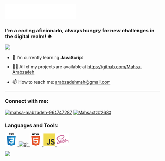 <img src="images/svg/header_en.svg"></img>
<h3>I'm a coding aficionado, always hungry for new challenges in the digital realm! &#10040;</h3>

[![](https://visitcount.itsvg.in/api?id=Mahsa-Arabzadeh&icon=5&color=6)](https://visitcount.itsvg.in)

 - 🌱 I’m currently learning **JavaScript** 

 - 👨‍💻 All of my projects are available at https://github.com/Mahsa-Arabzadeh 

 - 📫 How to reach me: arabzadehmah@gmail.com <br>
---
<h3 align="left">Connect with me:</h3>
<p align="left">
<a href="https://linkedin.com/in/mahsa-arabzadeh-964747287" target="blank"><img align="center" src="https://raw.githubusercontent.com/rahuldkjain/github-profile-readme-generator/master/src/images/icons/Social/linked-in-alt.svg" alt="mahsa-arabzadeh-964747287" height="30" width="40" /></a>
<a href="https://discord.gg/Mahsaxtz#2683" target="blank"><img align="center" src="https://raw.githubusercontent.com/rahuldkjain/github-profile-readme-generator/master/src/images/icons/Social/discord.svg" alt="Mahsaxtz#2683" height="30" width="40" /></a>
</p>
<h3 align="left">Languages and Tools:</h3>
<p align="left"> <a href="https://www.w3schools.com/css/" target="_blank" rel="noreferrer"> <img src="https://raw.githubusercontent.com/devicons/devicon/master/icons/css3/css3-original-wordmark.svg" alt="css3" width="40" height="40"/> </a> <a href="https://git-scm.com/" target="_blank" rel="noreferrer"> <img src="https://www.vectorlogo.zone/logos/git-scm/git-scm-icon.svg" alt="git" width="40" height="40"/> </a> <a href="https://www.w3.org/html/" target="_blank" rel="noreferrer"> <img src="https://raw.githubusercontent.com/devicons/devicon/master/icons/html5/html5-original-wordmark.svg" alt="html5" width="40" height="40"/> </a> <a href="https://developer.mozilla.org/en-US/docs/Web/JavaScript" target="_blank" rel="noreferrer"> <img src="https://raw.githubusercontent.com/devicons/devicon/master/icons/javascript/javascript-original.svg" alt="javascript" width="40" height="40"/> </a> <a href="https://sass-lang.com" target="_blank" rel="noreferrer"> <img src="https://raw.githubusercontent.com/devicons/devicon/master/icons/sass/sass-original.svg" alt="sass" width="40" height="40"/> </a> </p> 

<img src="https://user-images.githubusercontent.com/74038190/219923809-b86dc415-a0c2-4a38-bc88-ad6cf06395a8.gif"></img>
